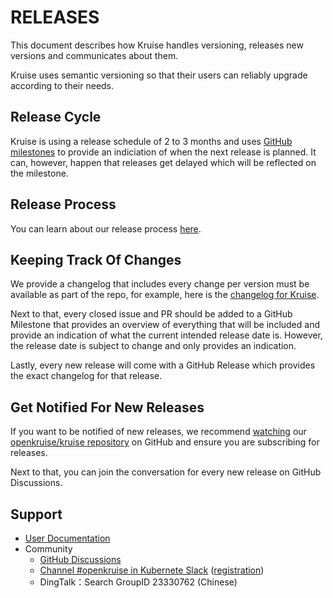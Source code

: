 # RELEASES

This document describes how Kruise handles versioning, releases new versions and communicates about them.

Kruise uses semantic versioning so that their users can reliably upgrade according to their needs.

## Release Cycle

Kruise is using a release schedule of 2 to 3 months and uses [GitHub milestones](https://github.com/openkruise/kruise/milestones) to provide an indiciation of when the next release is planned.
It can, however, happen that releases get delayed which will be reflected on the milestone.

## Release Process

You can learn about our release process [here](./RELEASE-PROCESS.md).

## Keeping Track Of Changes

We provide a changelog that includes every change per version must be available as part of the repo, for example, here is the [changelog for Kruise](./CHANGELOG.md).

Next to that, every closed issue and PR should be added to a GitHub Milestone that provides an overview of everything that will be included and provide an indication of what the current intended release date is.
However, the release date is subject to change and only provides an indication.

Lastly, every new release will come with a GitHub Release which provides the exact changelog for that release.

## Get Notified For New Releases

If you want to be notified of new releases, we recommend [watching](https://docs.github.com/en/github/managing-subscriptions-and-notifications-on-github/setting-up-notifications/configuring-notifications#configuring-your-watch-settings-for-an-individual-repository) our [openkruise/kruise repository](https://github.com/openkruise/kruise) on GitHub and ensure you are subscribing for releases.

Next to that, you can join the conversation for every new release on GitHub Discussions.

## Support

- [User Documentation](https://openkruise.io/docs/)
- Community
  - [GitHub Discussions](https://github.com/openkruise/kruise/discussions/new)
  - [Channel #openkruise in Kubernete Slack](https://kubernetes.slack.com/channels/openkruise) ([registration](http://slack.k8s.io/))
  - DingTalk：Search GroupID 23330762 (Chinese)
